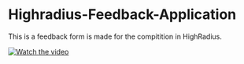 # Highradius-Feedback-Application
This is a feedback form is made for the compitition in HighRadius.


[![Watch the video](https://github.com/sourabh48/Highradius-Feedback-Application/tree/master/Screenshots/IMG_20180711_232504.jpg)](https://www.facebook.com/sourabh.sarkar.750/videos/948741858632118/)
